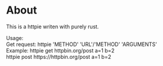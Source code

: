 <h1>About</h1>
<p>This is a httpie writen with purely rust.</p>
<p>
Usage: </br>
Get request: httpie 'METHOD' 'URL'/'METHOD' 'ARGUMENTS'</br>
Example: httpie get httpbin.org/post a=1 b=2</br>
         httpie post https://httpbin.org/post a=1 b=2</br>
</p>